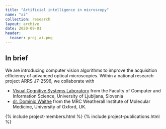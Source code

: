 ```yaml
---
title: "Artificial intelligence in microscopy"
name: "ai"
collection: research
layout: archive
date: 2020-09-01
header:
  teaser: proj_ai.png
---
```


In brief
--------
We are introducing computer vision algorithms to improve the acquisition efficiency of advanced optical microscopies. Within a national research project ARRS J7-2596, we collaborate with 
* [Visual Cognitive Systems Laboratory](http://www.vicos.si) from the Faculty of Computer and Information Science, University of Ljubljana, Slovenia
* [dr. Dominic Waithe](https://dwaithe.github.io/home/) from the MRC Weatherall Institute of Molecular Medicine, University of Oxford, UK.


{% include project-members.html %}
{% include project-publications.html %}
